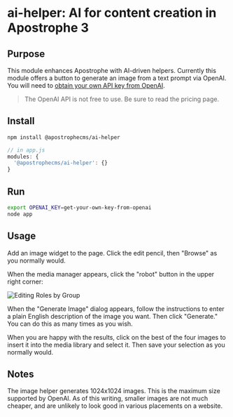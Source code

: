 # ai-helper: AI for content creation in Apostrophe 3

## Purpose

This module enhances Apostrophe with AI-driven helpers. Currently this module offers a button to generate an image from a text prompt
via OpenAI. You will need to [obtain your own API key from OpenAI](https://openai.com/product).

> The OpenAI API is not free to use. Be sure to read the pricing page.

## Install

```bash
npm install @apostrophecms/ai-helper
```

```javascript
// in app.js
modules: {
  '@apostrophecms/ai-helper': {}
}
```

## Run

```bash
export OPENAI_KEY=get-your-own-key-from-openai
node app
```

## Usage

Add an image widget to the page. Click the edit pencil, then "Browse" as you normally would.

When the media manager appears, click the "robot" button in the upper right corner:

![Editing Roles by Group](images/screenshot-1.png)

When the "Generate Image" dialog appears, follow the instructions to enter a plain English
description of the image you want. Then click "Generate." You can do this as many times as
you wish.

When you are happy with the results, click on the best of the four images to insert it
into the media library and select it. Then save your selection as you normally would.

## Notes

The image helper generates 1024x1024 images. This is the maximum size supported by OpenAI.
As of this writing, smaller images are not much cheaper, and are unlikely to look good
in various placements on a website.
